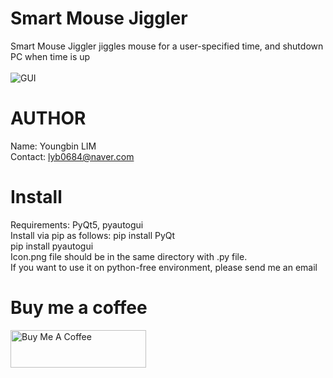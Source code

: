 # Smart Mouse Jiggler
Smart Mouse Jiggler jiggles mouse for a user-specified time, and shutdown PC when time is up<br><br>
![GUI](https://github.com/YB-LIM/Mouse_jiggler_with_Timer_and_AutoPCShutdown/assets/105615106/d4f74866-edb6-40ce-80f2-e138c2f52677)



# AUTHOR
Name: Youngbin LIM<br>
Contact: lyb0684@naver.com
# Install
Requirements: PyQt5, pyautogui <br> Install via pip as follows: pip install PyQt <br>pip install pyautogui
<br> 
Icon.png file should be in the same directory with .py file. <br>If you want to use it on python-free environment, please send me an email
# Buy me a coffee
<a href="https://www.buymeacoffee.com/lyb280199G" target="_blank"><img src="https://cdn.buymeacoffee.com/buttons/v2/default-yellow.png" alt="Buy Me A Coffee" style="height: 60px !important;width: 217px !important;" ></a>

